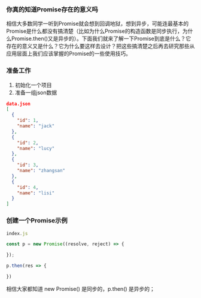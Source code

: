 ### 你真的知道Promise存在的意义吗
相信大多数同学一听到Promise就会想到回调地狱，想到异步，可能连最基本的Promise是什么都没有搞清楚（比如为什么Promise的构造函数是同步执行，为什么Promise.then()又是异步的）。下面我们就来了解一下Promise到底是什么？它存在的意义又是什么？它为什么要这样去设计？把这些搞清楚之后再去研究那些从应用层面上我们应该掌握的Promise的一些使用技巧。
### 准备工作
1. 初始化一个项目
2. 准备一组json数据
``````json
data.json
[
  {
    "id": 1,
    "name": "jack"
  },
  {
    "id": 2,
    "name": "lucy"
  },
  {
    "id": 3,
    "name": "zhangsan"
  },
  {
    "id": 4,
    "name": "lisi"
  }
]
``````

### 创建一个Promise示例

```javascript
index.js

const p = new Promise((resolve, reject) => {

});

p.then(res => {

})
```

相信大家都知道 new Promise() 是同步的，p.then() 是异步的；
